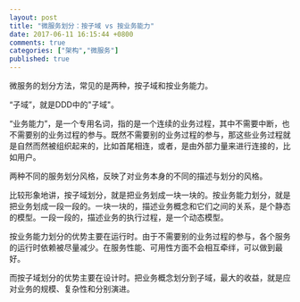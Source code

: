 ```yaml
---
layout: post
title: "微服务划分：按子域 vs 按业务能力"
date: 2017-06-11 16:15:44 +0800
comments: true
categories: ["架构","微服务"]
published: true
---
```


微服务的划分方法，常见的是两种，按子域和按业务能力。<!-- more-->

“子域”，就是DDD中的"子域"。

“业务能力”，是一个专用名词，指的是一个连续的业务过程，其中不需要中断，也不需要别的业务过程的参与。既然不需要别的业务过程的参与，那这些业务过程就是自然而然被组织起来的，比如首尾相连，或者，是由外部力量来进行连接的，比如用户。

两种不同的服务划分风格，反映了对业务本身的不同的描述与划分的风格。

比较形象地讲，按子域划分，就是把业务划成一块一块的。按业务能力划分，就是把业务划成一段一段的。一块一块的，描述业务概念和它们之间的关系，是个静态的模型。一段一段的，描述业务的执行过程，是一个动态模型。

按业务能力划分的优势主要在运行时。由于不需要别的业务过程的参与，各个服务的运行时依赖被尽量减少。在服务性能、可用性方面不会相互牵绊，可以做到最好。

而按子域划分的优势主要在设计时。把业务概念划分到子域，最大的收益，就是应对业务的规模、复杂性和分别演进。

